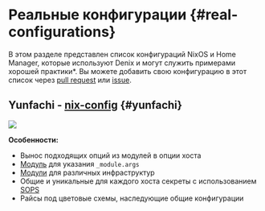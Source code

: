 # Реальные конфигурации {#real-configurations}
В этом разделе представлен список конфигураций NixOS и Home Manager, которые используют Denix и могут служить примерами хорошей практики*. Вы можете добавить свою конфигурацию в этот список через [pull request](https://github.com/yunfachi/denix/pulls) или [issue](https://github.com/yunfachi/denix/issues).

## Yunfachi - [nix-config](https://github.com/yunfachi/nix-config) {#yunfachi}
[![](https://github.com/user-attachments/assets/c7406818-e906-47b0-9a31-6a2d9916e4fa)](https://github.com/user-attachments/assets/c7406818-e906-47b0-9a31-6a2d9916e4fa)

**Особенности:**

- Вынос подходящих опций из модулей в опции хоста
- [Модуль](https://github.com/yunfachi/nix-config/blob/master/modules/config/args.nix) для указания `_module.args`
- [Модули](https://github.com/yunfachi/nix-config/tree/master/modules/infras) для различных инфраструктур
- Общие и уникальные для каждого хоста секреты с использованием [SOPS](https://github.com/getsops/sops)
- Райсы под цветовые схемы, наследующие общие конфигурации
